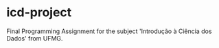 # icd-project
Final Programming Assignment for the subject 'Introdução à Ciência dos Dados' from UFMG.
